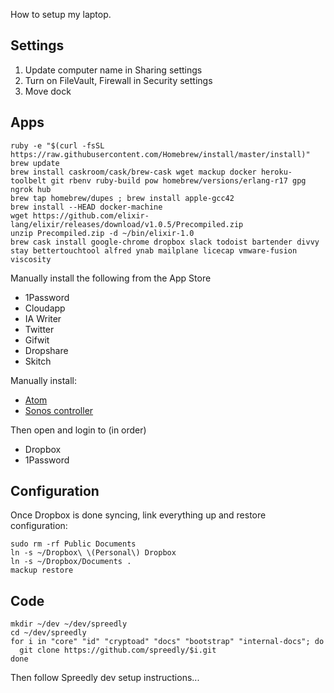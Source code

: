 How to setup my laptop.

## Settings

1. Update computer name in Sharing settings
2. Turn on FileVault, Firewall in Security settings
3. Move dock

## Apps

```shell
ruby -e "$(curl -fsSL https://raw.githubusercontent.com/Homebrew/install/master/install)"
brew update
brew install caskroom/cask/brew-cask wget mackup docker heroku-toolbelt git rbenv ruby-build pow homebrew/versions/erlang-r17 gpg ngrok hub
brew tap homebrew/dupes ; brew install apple-gcc42
brew install --HEAD docker-machine
wget https://github.com/elixir-lang/elixir/releases/download/v1.0.5/Precompiled.zip
unzip Precompiled.zip -d ~/bin/elixir-1.0
brew cask install google-chrome dropbox slack todoist bartender divvy stay bettertouchtool alfred ynab mailplane licecap vmware-fusion viscosity
```

Manually install the following from the App Store

* 1Password
* Cloudapp
* IA Writer
* Twitter
* Gifwit
* Dropshare
* Skitch

Manually install:

* [Atom](https://atom.io)
* [Sonos controller](http://www.sonos.com/redir/controller_software_mac)

Then open and login to (in order)

* Dropbox
* 1Password

## Configuration

Once Dropbox is done syncing, link everything up and restore configuration:

```shell
sudo rm -rf Public Documents
ln -s ~/Dropbox\ \(Personal\) Dropbox
ln -s ~/Dropbox/Documents .
mackup restore
```

## Code

```shell
mkdir ~/dev ~/dev/spreedly
cd ~/dev/spreedly
for i in "core" "id" "cryptoad" "docs" "bootstrap" "internal-docs"; do
  git clone https://github.com/spreedly/$i.git
done
```

Then follow Spreedly dev setup instructions...
